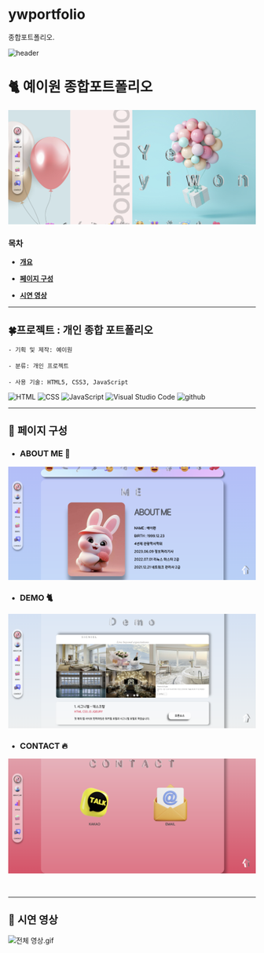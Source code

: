 # ywportfolio
종합포트폴리오.

![header](https://capsule-render.vercel.app/api?type=Soft&color=F1B4BB&height=150&section=header&text=YE_2W&fontSize=80&fontColor=132043&animation=blink)

# 🐈 예이원 종합포트폴리오 

![종합사이트1.png](img%2F%EC%A2%85%ED%95%A9%EC%82%AC%EC%9D%B4%ED%8A%B81.png)

### 목차
<b>

- [개요](#프로젝트--개인-종합-포트폴리오-)

- [페이지 구성](#-페이지-구성-)

- [시연 영상](#-시연-영상-)

</b>

---

## 🍀프로젝트 : 개인 종합 포트폴리오 


    - 기획 및 제작: 예이원

    - 분류: 개인 프로젝트

    - 사용 기술: HTML5, CSS3, JavaScript

![HTML](https://img.shields.io/badge/HTML-ef6262?style=for-the-badge&logo=html5&logoColor=white) ![CSS](https://img.shields.io/badge/CSS-2B2A4C?&style=for-the-badge&logo=css3&logoColor=white) ![JavaScript](https://img.shields.io/badge/JavaScript-F7DF1E?style=for-the-badge&logo=JavaScript&logoColor=white) ![Visual Studio Code](https://img.shields.io/badge/Visual_Studio_Code-0078D4?style=for-the-badge&logo=visual%20studio%20code&logoColor=white) ![github](https://img.shields.io/badge/GitHub-100000?style=for-the-badge&logo=github&logoColor=white)

---

## 👀 페이지 구성 

- ### ABOUT ME 🙈
![aboutme.png](img%2Faboutme.png)

- ### DEMO 🐈
![demo1.png](img%2Fdemo1.png)

- ### CONTACT 🔥
![contact.png](img%2Fcontact.png)

<br>

---

## 👀 시연 영상 
![전체 영상.gif](img%2F%EC%A0%84%EC%B2%B4%20%EC%98%81%EC%83%81.gif)



